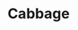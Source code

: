 ---
layout: item
title: Cabbage
item-id: 1965
datatable: true
id: 1965
name: "Cabbage"
monsters:
  - id: 513
    name: "Mugger"
    combat_level: 6
    wiki_url: "https://oldschool.runescape.wiki/w/Mugger"
    drops:
      - quantity: "1"
        noted: false
        rarity: 0.0078125
  - id: 1448
    name: "Thief"
    combat_level: 16
    wiki_url: "https://oldschool.runescape.wiki/w/Thief#Standard"
    drops:
      - quantity: "1"
        noted: false
        rarity: 0.0078125
  - id: 1461
    name: "Mugger"
    combat_level: 6
    wiki_url: "https://oldschool.runescape.wiki/w/Mugger"
    drops:
      - quantity: "1"
        noted: false
        rarity: 0.0078125
  - id: 3014
    name: "Man"
    combat_level: 2
    wiki_url: "https://oldschool.runescape.wiki/w/Man#Blue_Moon_Inn"
    drops:
      - quantity: "1"
        noted: false
        rarity: 0.0078125
  - id: 3015
    name: "Woman"
    combat_level: 2
    wiki_url: "https://oldschool.runescape.wiki/w/Woman"
    drops:
      - quantity: "1"
        noted: false
        rarity: 0.0078125
  - id: 3106
    name: "Man"
    combat_level: 2
    wiki_url: "https://oldschool.runescape.wiki/w/Man#Blue"
    drops:
      - quantity: "1"
        noted: false
        rarity: 0.0078125
  - id: 3107
    name: "Man"
    combat_level: 2
    wiki_url: "https://oldschool.runescape.wiki/w/Man#Red"
    drops:
      - quantity: "1"
        noted: false
        rarity: 0.0078125
  - id: 3108
    name: "Man"
    combat_level: 2
    wiki_url: "https://oldschool.runescape.wiki/w/Man#Green"
    drops:
      - quantity: "1"
        noted: false
        rarity: 0.0078125
  - id: 3109
    name: "Man"
    combat_level: 2
    wiki_url: "https://oldschool.runescape.wiki/w/Man#Backpack"
    drops:
      - quantity: "1"
        noted: false
        rarity: 0.0078125
  - id: 3110
    name: "Man"
    combat_level: 2
    wiki_url: "https://oldschool.runescape.wiki/w/Man#Backpack_(Musa_Point)"
    drops:
      - quantity: "1"
        noted: false
        rarity: 0.0078125
  - id: 3111
    name: "Woman"
    combat_level: 2
    wiki_url: "https://oldschool.runescape.wiki/w/Woman"
    drops:
      - quantity: "1"
        noted: false
        rarity: 0.0078125
  - id: 3112
    name: "Woman"
    combat_level: 2
    wiki_url: "https://oldschool.runescape.wiki/w/Woman"
    drops:
      - quantity: "1"
        noted: false
        rarity: 0.0078125
  - id: 3113
    name: "Woman"
    combat_level: 2
    wiki_url: "https://oldschool.runescape.wiki/w/Woman"
    drops:
      - quantity: "1"
        noted: false
        rarity: 0.0078125
  - id: 3114
    name: "Farmer"
    combat_level: 7
    wiki_url: "https://oldschool.runescape.wiki/w/Farmer"
    drops:
      - quantity: "1"
        noted: false
        rarity: 0.0078125
  - id: 3243
    name: "Farmer"
    combat_level: 7
    wiki_url: "https://oldschool.runescape.wiki/w/Farmer"
    drops:
      - quantity: "1"
        noted: false
        rarity: 0.0078125
  - id: 3244
    name: "Farmer"
    combat_level: 7
    wiki_url: "https://oldschool.runescape.wiki/w/Farmer"
    drops:
      - quantity: "1"
        noted: false
        rarity: 0.0078125
  - id: 3252
    name: "Thief"
    combat_level: 16
    wiki_url: "https://oldschool.runescape.wiki/w/Thief#Standard"
    drops:
      - quantity: "1"
        noted: false
        rarity: 0.0078125
  - id: 3253
    name: "Thief"
    combat_level: 16
    wiki_url: "https://oldschool.runescape.wiki/w/Thief#Standard"
    drops:
      - quantity: "1"
        noted: false
        rarity: 0.0078125
  - id: 3261
    name: "Man"
    combat_level: 2
    wiki_url: "https://oldschool.runescape.wiki/w/Man#Black"
    drops:
      - quantity: "1"
        noted: false
        rarity: 0.0078125
  - id: 3263
    name: "Drunken man"
    combat_level: 3
    wiki_url: "https://oldschool.runescape.wiki/w/Drunken_man"
    drops:
      - quantity: "1"
        noted: false
        rarity: 0.0078125
  - id: 3264
    name: "Man"
    combat_level: 2
    wiki_url: "https://oldschool.runescape.wiki/w/Man#Light_blue"
    drops:
      - quantity: "1"
        noted: false
        rarity: 0.0078125
  - id: 3265
    name: "Man"
    combat_level: 2
    wiki_url: "https://oldschool.runescape.wiki/w/Man#Pink"
    drops:
      - quantity: "1"
        noted: false
        rarity: 0.0078125
  - id: 3268
    name: "Woman"
    combat_level: 2
    wiki_url: "https://oldschool.runescape.wiki/w/Woman"
    drops:
      - quantity: "1"
        noted: false
        rarity: 0.0078125
  - id: 3279
    name: "Cuffs"
    combat_level: 3
    wiki_url: "https://oldschool.runescape.wiki/w/Cuffs"
    drops:
      - quantity: "1"
        noted: false
        rarity: 0.0078125
  - id: 3280
    name: "Narf"
    combat_level: 2
    wiki_url: "https://oldschool.runescape.wiki/w/Narf"
    drops:
      - quantity: "1"
        noted: false
        rarity: 0.0078125
  - id: 3281
    name: "Rusty"
    combat_level: 2
    wiki_url: "https://oldschool.runescape.wiki/w/Rusty"
    drops:
      - quantity: "1"
        noted: false
        rarity: 0.0078125
  - id: 3282
    name: "Jeff"
    combat_level: 2
    wiki_url: "https://oldschool.runescape.wiki/w/Jeff"
    drops:
      - quantity: "1"
        noted: false
        rarity: 0.0078125
  - id: 3284
    name: "Hengel"
    combat_level: 2
    wiki_url: "https://oldschool.runescape.wiki/w/Hengel"
    drops:
      - quantity: "1"
        noted: false
        rarity: 0.0078125
  - id: 3285
    name: "Anja"
    combat_level: 2
    wiki_url: "https://oldschool.runescape.wiki/w/Anja"
    drops:
      - quantity: "1"
        noted: false
        rarity: 0.0078125
  - id: 3292
    name: "Al-Kharid warrior"
    combat_level: 9
    wiki_url: "https://oldschool.runescape.wiki/w/Al-Kharid_warrior"
    drops:
      - quantity: "1"
        noted: false
        rarity: 0.0078125
  - id: 3298
    name: "Man"
    combat_level: 2
    wiki_url: "https://oldschool.runescape.wiki/w/Man#Cavalier"
    drops:
      - quantity: "1"
        noted: false
        rarity: 0.0078125
  - id: 3299
    name: "Woman"
    combat_level: 2
    wiki_url: "https://oldschool.runescape.wiki/w/Woman"
    drops:
      - quantity: "1"
        noted: false
        rarity: 0.0078125
  - id: 3652
    name: "Man"
    combat_level: 2
    wiki_url: "https://oldschool.runescape.wiki/w/Man#Karamja"
    drops:
      - quantity: "1"
        noted: false
        rarity: 0.0078125
  - id: 4167
    name: "Outlaw"
    combat_level: 32
    wiki_url: "https://oldschool.runescape.wiki/w/Outlaw"
    drops:
      - quantity: "1"
        noted: false
        rarity: 0.046875
  - id: 4168
    name: "Outlaw"
    combat_level: 32
    wiki_url: "https://oldschool.runescape.wiki/w/Outlaw"
    drops:
      - quantity: "1"
        noted: false
        rarity: 0.046875
  - id: 4169
    name: "Outlaw"
    combat_level: 32
    wiki_url: "https://oldschool.runescape.wiki/w/Outlaw"
    drops:
      - quantity: "1"
        noted: false
        rarity: 0.046875
  - id: 4170
    name: "Outlaw"
    combat_level: 32
    wiki_url: "https://oldschool.runescape.wiki/w/Outlaw"
    drops:
      - quantity: "1"
        noted: false
        rarity: 0.046875
  - id: 4171
    name: "Outlaw"
    combat_level: 32
    wiki_url: "https://oldschool.runescape.wiki/w/Outlaw"
    drops:
      - quantity: "1"
        noted: false
        rarity: 0.046875
  - id: 4172
    name: "Outlaw"
    combat_level: 32
    wiki_url: "https://oldschool.runescape.wiki/w/Outlaw"
    drops:
      - quantity: "1"
        noted: false
        rarity: 0.046875
  - id: 4173
    name: "Outlaw"
    combat_level: 32
    wiki_url: "https://oldschool.runescape.wiki/w/Outlaw"
    drops:
      - quantity: "1"
        noted: false
        rarity: 0.046875
  - id: 4174
    name: "Outlaw"
    combat_level: 32
    wiki_url: "https://oldschool.runescape.wiki/w/Outlaw"
    drops:
      - quantity: "1"
        noted: false
        rarity: 0.046875
  - id: 4175
    name: "Outlaw"
    combat_level: 32
    wiki_url: "https://oldschool.runescape.wiki/w/Outlaw"
    drops:
      - quantity: "1"
        noted: false
        rarity: 0.046875
  - id: 4176
    name: "Outlaw"
    combat_level: 32
    wiki_url: "https://oldschool.runescape.wiki/w/Outlaw"
    drops:
      - quantity: "1"
        noted: false
        rarity: 0.046875
  - id: 5007
    name: "Imp"
    combat_level: 2
    wiki_url: "https://oldschool.runescape.wiki/w/Imp#Regular"
    drops:
      - quantity: "1"
        noted: false
        rarity: 0.015625
  - id: 5008
    name: "Imp"
    combat_level: 3
    wiki_url: "https://oldschool.runescape.wiki/w/Imp#Regular"
    drops:
      - quantity: "1"
        noted: false
        rarity: 0.015625
  - id: 5217
    name: "Thief"
    combat_level: 16
    wiki_url: "https://oldschool.runescape.wiki/w/Thief#Varrock_Gang"
    drops:
      - quantity: "1"
        noted: false
        rarity: 0.0078125
  - id: 5218
    name: "Thief"
    combat_level: 16
    wiki_url: "https://oldschool.runescape.wiki/w/Thief#Varrock_Gang"
    drops:
      - quantity: "1"
        noted: false
        rarity: 0.0078125
  - id: 5219
    name: "Thief"
    combat_level: 16
    wiki_url: "https://oldschool.runescape.wiki/w/Thief#Varrock_Gang"
    drops:
      - quantity: "1"
        noted: false
        rarity: 0.0078125
  - id: 5220
    name: "Thief"
    combat_level: 16
    wiki_url: "https://oldschool.runescape.wiki/w/Thief#Varrock_Gang"
    drops:
      - quantity: "1"
        noted: false
        rarity: 0.0078125
  - id: 6815
    name: "Man"
    combat_level: 2
    wiki_url: "https://oldschool.runescape.wiki/w/Man#Backpack"
    drops:
      - quantity: "1"
        noted: false
        rarity: 0.0078125
  - id: 6818
    name: "Man"
    combat_level: 2
    wiki_url: "https://oldschool.runescape.wiki/w/Man#Blue"
    drops:
      - quantity: "1"
        noted: false
        rarity: 0.0078125
  - id: 6987
    name: "Man"
    combat_level: 2
    wiki_url: "https://oldschool.runescape.wiki/w/Man#Blue"
    drops:
      - quantity: "1"
        noted: false
        rarity: 0.0078125
  - id: 6988
    name: "Man"
    combat_level: 2
    wiki_url: "https://oldschool.runescape.wiki/w/Man#Red"
    drops:
      - quantity: "1"
        noted: false
        rarity: 0.0078125
  - id: 6989
    name: "Man"
    combat_level: 2
    wiki_url: "https://oldschool.runescape.wiki/w/Man#Green"
    drops:
      - quantity: "1"
        noted: false
        rarity: 0.0078125
  - id: 6990
    name: "Woman"
    combat_level: 2
    wiki_url: "https://oldschool.runescape.wiki/w/Woman"
    drops:
      - quantity: "1"
        noted: false
        rarity: 0.0078125
  - id: 6991
    name: "Woman"
    combat_level: 2
    wiki_url: "https://oldschool.runescape.wiki/w/Woman"
    drops:
      - quantity: "1"
        noted: false
        rarity: 0.0078125
  - id: 6992
    name: "Woman"
    combat_level: 2
    wiki_url: "https://oldschool.runescape.wiki/w/Woman"
    drops:
      - quantity: "1"
        noted: false
        rarity: 0.0078125
  - id: 6996
    name: "Mugger"
    combat_level: 6
    wiki_url: "https://oldschool.runescape.wiki/w/Mugger"
    drops:
      - quantity: "1"
        noted: false
        rarity: 0.0078125
---